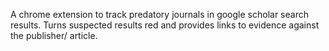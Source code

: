 A chrome extension to track predatory journals in google scholar search results. Turns suspected results red and provides links to evidence against the publisher/ article. 
